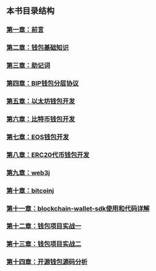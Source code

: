 
## 本书目录结构

### [第一章：前言](https://github.com/guoshijiang/blockchain-wallet/blob/master/preface/readme.md)

### [第二章：钱包基础知识](https://github.com/guoshijiang/blockchain-wallet/tree/master/basicWallet)

### [第三章：助记词](https://github.com/guoshijiang/blockchain-wallet/tree/master/mnemonic)

### [第四章：BIP钱包分层协议](https://github.com/guoshijiang/blockchain-wallet/tree/master/biphd)

### [第五章：以太坊钱包开发](https://github.com/guoshijiang/blockchain-wallet/tree/master/Ethereum)

### [第六章：比特币钱包开发](https://github.com/guoshijiang/blockchain-wallet/tree/master/Bitcoin)

### [第七章：EOS钱包开发](https://github.com/guoshijiang/blockchain-wallet/tree/master/EOS)

### [第八章：ERC20代币钱包开发](https://github.com/guoshijiang/blockchain-wallet/tree/master/ERC20)

### [第九章：web3j](https://github.com/guoshijiang/blockchain-wallet/tree/master/web3j)

### [第十章：bitcoinj](https://github.com/guoshijiang/blockchain-wallet/tree/master/bitcoinj)

### [第十一章：blockchain-wallet-sdk使用和代码详解](https://github.com/guoshijiang/blockchain-wallet/tree/master/biwork)

### [第十二章：钱包项目实战一](https://github.com/guoshijiang/blockchain-wallet/tree/master/projectOne)

### [第十三章：钱包项目实战二](https://github.com/guoshijiang/blockchain-wallet/tree/master/projectTwo)

### [第十四章：开源钱包源码分析](https://github.com/guoshijiang/blockchain-wallet/tree/master/openWallet)

